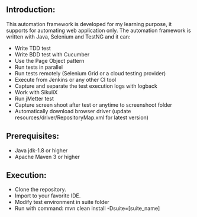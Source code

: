 Introduction: 
---------------
This automation framework is developed for my learning purpose, it supports for automating web application only.
The automation framework is written with Java, Selenium and TestNG and it can:
* Write TDD test
* Write BDD test with Cucumber
* Use the Page Object pattern
* Run tests in parallel
* Run tests remotely (Selenium Grid or a cloud testing provider)
* Execute from Jenkins or any other CI tool
* Capture and separate the test execution logs with logback 
* Work with SikuliX
* Run jMetter test
* Capture screen shoot after test or anytime to screenshoot folder
* Automatically download browser driver (update resources/driver/RepositoryMap.xml for latest version)


Prerequisites:
---------------
* Java jdk-1.8 or higher
* Apache Maven 3 or higher


Execution:
---------------
* Clone the repository.
* Import to your favorite IDE.
* Modify test environment in suite folder
* Run with command: mvn clean install -Dsuite=[suite_name]


